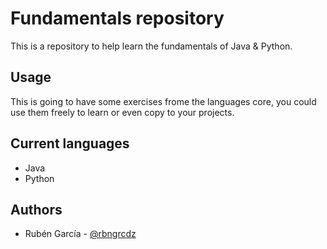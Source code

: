 
# Fundamentals repository

This is a repository to help learn the fundamentals of Java & Python.

## Usage

This is going to have some exercises frome the languages core, you could use them freely to learn or even copy to your projects.

## Current languages

* Java
* Python
## Authors

- Rubén García - [@rbngrcdz](https://www.github.com/rbngrc)

